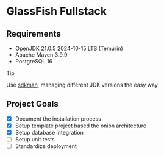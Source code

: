 # GlassFish Fullstack

## Requirements

- OpenJDK 21.0.5 2024-10-15 LTS (Temurin)
- Apache Maven 3.9.9
- PostgreSQL 16

> [!TIP]
> Use [sdkman](https://sdkman.io/), managing different JDK versions the easy way

## Project Goals

- [x] Document the installation process
- [x] Setup template project based the onion architecture
- [x] Setup database integration
- [ ] Setup unit tests
- [ ] Standardize deployment
